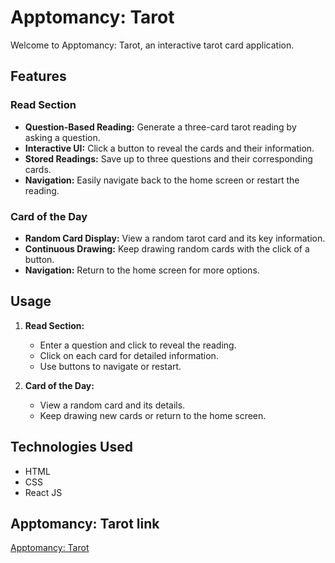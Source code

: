 # Apptomancy: Tarot

Welcome to Apptomancy: Tarot, an interactive tarot card application.

## Features

### Read Section

-   **Question-Based Reading:** Generate a three-card tarot reading by asking a question.
-   **Interactive UI:** Click a button to reveal the cards and their information.
-   **Stored Readings:** Save up to three questions and their corresponding cards.
-   **Navigation:** Easily navigate back to the home screen or restart the reading.

### Card of the Day

-   **Random Card Display:** View a random tarot card and its key information.
-   **Continuous Drawing:** Keep drawing random cards with the click of a button.
-   **Navigation:** Return to the home screen for more options.

## Usage

1.  **Read Section:**
    
    -   Enter a question and click to reveal the reading.
    -   Click on each card for detailed information.
    -   Use buttons to navigate or restart.
2.  **Card of the Day:**
    
    -   View a random card and its details.
    -   Keep drawing new cards or return to the home screen.

## Technologies Used

-   HTML
-   CSS
-   React JS

## Apptomancy: Tarot link

[Apptomancy: Tarot](https://apptomancy.netlify.app/)
